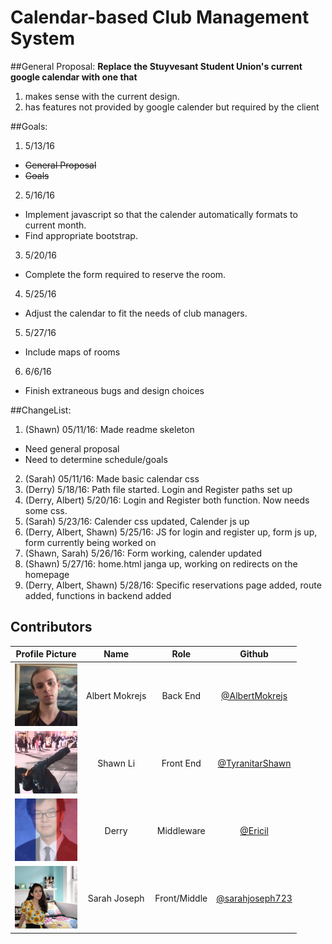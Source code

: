 # Calendar-based Club Management System


##General Proposal:
**Replace the Stuyvesant Student Union's current google calendar with one that**

1. makes sense with the current design.
2. has features not provided by google calender but required by the client

##Goals:
1. 5/13/16
  * ~~General Proposal~~
  * ~~Goals~~
2. 5/16/16
  * Implement javascript so that the calender automatically formats to current month.
  * Find appropriate bootstrap.
3. 5/20/16
  * Complete the form required to reserve the room.
4. 5/25/16
  * Adjust the calendar to fit the needs of club managers.
5. 5/27/16
  * Include maps of rooms
6. 6/6/16
  * Finish extraneous bugs and design choices

##ChangeList:
1. (Shawn) 05/11/16: Made readme skeleton
  * Need general proposal
  * Need to determine schedule/goals
2. (Sarah) 05/11/16: Made basic calendar css
3. (Derry) 5/18/16: Path file started. Login and Register paths set up
4. (Derry, Albert) 5/20/16: Login and Register both function. Now needs some css.
5. (Sarah) 5/23/16: Calender css updated, Calender js up
6. (Derry, Albert, Shawn) 5/25/16: JS for login and register up, form js up, form currently being worked on
7. (Shawn, Sarah) 5/26/16: Form working, calender updated
8. (Shawn) 5/27/16: home.html janga up, working on redirects on the homepage
9. (Derry, Albert, Shawn) 5/28/16: Specific reservations page added, route added, functions in backend added

## Contributors
|**Profile Picture**|    **Name**    |    **Role**    |    **Github**    |
|-------------------|:--------------:|:--------------:|:----------------:|
|<img src="images/albert.jpg" width="100" height="100" />|Albert Mokrejs|Back End|[@AlbertMokrejs](https://github.com/AlbertMokrejs/)|
|<img src="images/shawn.jpg" width="100" height="100" />|Shawn Li|Front End|[@TyranitarShawn](https://github.com/TyranitarShawn/)|
|<img src="images/derry.jpg" width="100" height="100" />|Derry|Middleware|[@Ericil](https://github.com/Ericil/)|
|<img src="images/sarah.jpg" width="100" height="100" />|Sarah Joseph|Front/Middle|[@sarahjoseph723](https://github.com/sarahjoseph723/)|
